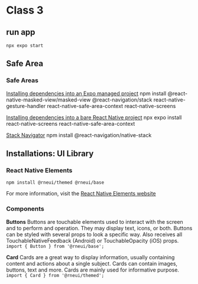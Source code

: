 # Class 3

## run app

`npx expo start`

## Safe Area

### Safe Areas

[Installing dependencies into an Expo managed project](https://reactnavigation.org/docs/5.x/getting-started/)
npm install @react-native-masked-view/masked-view @react-navigation/stack react-native-gesture-handler react-native-safe-area-context react-native-screens

[Installing dependencies into a bare React Native project](https://reactnavigation.org/docs/getting-started/)
npx expo install react-native-screens react-native-safe-area-context

[Stack Navigator](https://reactnavigation.org/docs/native-stack-navigator/)
npm install @react-navigation/native-stack

## Installations: UI Library

### React Native Elements

`npm install @rneui/themed @rneui/base`

For more information, visit the [React Native Elements website](https://reactnativeelements.com/)

### Components

**Buttons**
Buttons are touchable elements used to interact with the screen and to perform and operation. They may display text, icons, or both. Buttons can be styled with several props to look a specific way. Also receives all TouchableNativeFeedback (Android) or TouchableOpacity (iOS) props.
`import { Button } from '@rneui/base';`

**Card**
Cards are a great way to display information, usually containing content and actions about a single subject. Cards can contain images, buttons, text and more. Cards are mainly used for informative purpose.
`import { Card } from '@rneui/themed';`
